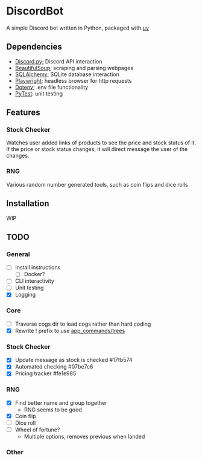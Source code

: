 # DiscordBot

A simple Discord bot written in Python, packaged with [uv](https://github.com/astral-sh/uv)

## Dependencies

- [Discord.py](https://github.com/Rapptz/discord.py); Discord API interaction
- [BeautifulSoup](https://code.launchpad.net/beautifulsoup); scraping and parsing webpages
- [SQLAlchemy](https://github.com/sqlalchemy/sqlalchemy); SQLite database interaction
- [Playwright](https://github.com/microsoft/playwright-python); headless browser for http requests
- [Dotenv](https://github.com/theskumar/python-dotenv); .env file functionality
- [PyTest](https://github.com/pytest-dev/pytest/): unit testing

## Features

### Stock Checker

Watches user added links of products to see the price and stock status of it. If
the price or stock status changes, it will direct message the user of the
changes.

### RNG

Various random number generated tools, such as coin flips and dice rolls

## Installation

WIP

## TODO

### General

- [ ] Install instructions
  - [ ] Docker?
- [ ] CLI interactivity
- [ ] Unit testing
- [x] Logging

### Core

- [ ] Traverse cogs dir to load cogs rather than hard coding
- [x] Rewrite ! prefix to use [app_commands/trees](https://discordpy.readthedocs.io/en/stable/interactions/api.html#appcommand)

### Stock Checker

- [x] Update message as stock is checked #17fb574
- [x] Automated checking #07be7c6
- [x] Pricing tracker #fe1e985

### RNG

- [x] Find better name and group together
  - RNG seems to be good
- [x] Coin flip
- [ ] Dice roll
- [ ] Wheel of fortune?
  - Multiple options, removes previous when landed

### Other
